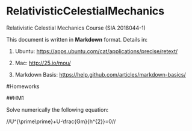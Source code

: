 # RelativisticCelestialMechanics
Relativistic Celestial Mechanics Course (SIA 2018044-1) 

This document is written in **Markdown** format. Details in:

1. Ubuntu: <https://apps.ubuntu.com/cat/applications/precise/retext/>

2. Mac: <http://25.io/mou/>

3. Markdown Basis: <https://help.github.com/articles/markdown-basics/>

#Homeworks

##HM1

Solve numerically the following equation:

//U^{\prime\prime}+U-\frac{Gm}{h^{2}}=0//











